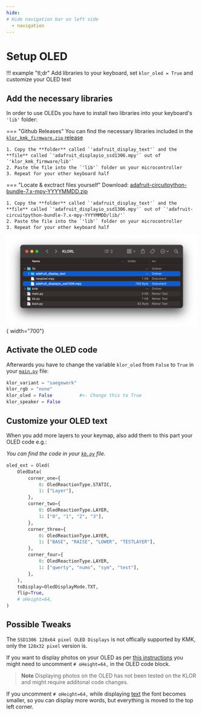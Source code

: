 ```yaml
---
hide:
# Hide navigation bar on left side
  - navigation
---
```


# Setup OLED

!!! example "tl;dr"
        Add libraries to your keyboard, set `klor_oled = True` and customize your OLED text
## Add the necessary libraries
In order to use OLEDs you have to install two libraries into your keyboard's `'lib'` folder:

=== "Github Releases"
    You can find the necessary libraries included in the [`klor_kmk_firmware.zip` release](https://github.com/moritz-john/kmk-config-klor/releases)

    1. Copy the **folder** called `'adafruit_display_text'` and the **file** called `'adafruit_displayio_ssd1306.mpy'` out of `'klor_kmk_firmware/lib'`
    2. Paste the file into the `'lib'` folder on your microcontroller
    3. Repeat for your other keyboard half

=== "Locate & exctract files yourself" 
    Download: [adafruit-circuitpython-bundle-7.x-mpy-YYYYMMDD.zip](https://github.com/adafruit/Adafruit_CircuitPython_Bundle/releases/)

    1. Copy the **folder** called `'adafruit_display_text'` and the **file** called `'adafruit_displayio_ssd1306.mpy'` out of `'adafruit-circuitpython-bundle-7.x-mpy-YYYYMMDD/lib/'`
    2. Paste the file into the `'lib'` folder on your microcontroller
    3. Repeat for your other keyboard half

![Image title](images/oled_lib.png){ width="700"}

## Activate the OLED code
Afterwards you have to change the variable `klor_oled` from `False` to `True` in your [`main.py`](../main.py) file:

```python
klor_variant = "saegewerk"
klor_rgb = "none"         
klor_oled = False          #<- Change this to True
klor_speaker = False      
```

## Customize your OLED text
When you add more layers to your keymap, also add them to this part your OLED code e.g.:

*You can find the code in your [`kb.py`](../kb.py#L103) file.*

```python
oled_ext = Oled(
    OledData(
        corner_one={
            0: OledReactionType.STATIC,
            1: ["Layer"],
        },
        corner_two={
            0: OledReactionType.LAYER,
            1: ["0", "1", "2", "3"],
        },
        corner_three={
            0: OledReactionType.LAYER,
            1: ["BASE", "RAISE", "LOWER", "TESTLAYER"],
        },
        corner_four={
            0: OledReactionType.LAYER,
            1: ["qwerty", "nums", "sym", "test"],
        },
    ),
    toDisplay=OledDisplayMode.TXT,
    flip=True,
    # oHeight=64,
) 
```

## Possible Tweaks
The `SSD1306 128x64 pixel OLED Displays` is not offically supported by KMK, only the `128x32 pixel` version is.

If you want to display photos on your OLED as per [this instructions](http://kmkfw.io/docs/peg_oled_display#photos) you might need to uncomment `# oHeight=64,` in the OLED code block. 

> **Note**
> Displaying photos on the OLED has not been tested on the KLOR and might require additonal code changes.

If you uncomment `# oHeight=64,` while displaying [text](http://kmkfw.io/docs/peg_oled_display#text) the font becomes smaller, so you can display more words, but everything is moved to the top left corner. 